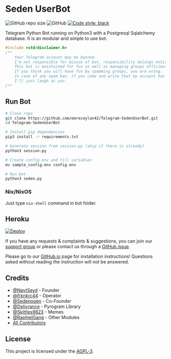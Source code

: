 Seden UserBot
==

![GitHub repo size](https://img.shields.io/github/repo-size/emreceylan42/Telegram-SedenUserBot?color=brightgreen)
![GitHub](https://img.shields.io/github/license/emreceylan42/Telegram-SedenUserBot?color=red)
[![Code style: black](https://img.shields.io/badge/code%20style-black-000000.svg)](https://github.com/psf/black)

Telegram Python Bot running on Python3 with a Postgresql Sqlalchemy database. It is an modular and simple to use bot.

```c
#include <std/disclaimer.h>
/**
    Your Telegram account may be banned.
    I'm not responsible for misuse of bot, responsibility belongs entirely to user.
    This bot is maintained for fun as well as managing groups efficiently.
    If you think you will have fun by spamming groups, you are wrong.
    In case of any spam ban, if you come and write that my account has been banned,
    I'll just laugh at you.
/**
```
## Run Bot
```bash
# Clone repo
git clone https://github.com/emreceylan42/Telegram-SedenUserBot.git
cd Telegram-SedenUserBot

# Install pip dependencies
pip3 install -r requirements.txt

# Generate session from session.py (skip if there is already)
python3 session.py

# Create config.env and fill variables
mv sample_config.env config.env

# Run bot
python3 seden.py
```
### Nix/NixOS
Just type `nix-shell` command in bot folder.

## Heroku
[![Deploy](https://www.herokucdn.com/deploy/button.svg)](https://heroku.com/deploy?template=https://github.com/emreceylan42/Telegram-SedenUserBot/tree/seden)

If you have any requests & complaints & suggestions, you can join our [support group](https://t.me/SedenUserBotSupport) or please contact us through a [GitHub issue](https://github.com/TeamDerUntergang/Telegram-SedenUserBot/issues).

Please go to our [GitHub.io](https://teamderuntergang.github.io/installation.html) page for installation instructions! Questions asked without reading the instruction will not be answered.

## Credits
*   [@NaytSeyd](https://github.com/NaytSeyd) - Founder
*   [@frknkrc44](https://github.com/frknkrc44) - Operator
*   [@Sedenogen](https://github.com/ciyanogen) - Co-Founder
*   [@Delivrance](https://github.com/pyrogram/pyrogram) - Pyrogram Library
*   [@Skittles9823](https://github.com/skittles9823) - Memes
*   [@RaphielGang](https://github.com/raphielgang) - Other Modules
*   [All Contributors](https://github.com/TeamDerUntergang/Telegram-SedenUserBot/graphs/contributors)

## License

This project is licensed under the [AGPL-3](https://www.gnu.org/licenses/agpl-3.0.html).
